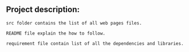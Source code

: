 ## Project description:

    src folder contains the list of all web pages files.

    README file explain the how to follow.
    
    requirement file contain list of all the dependencies and libraries.